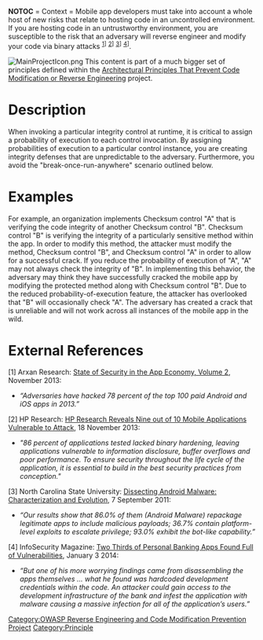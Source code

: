 __NOTOC__
\= Context = Mobile app developers must take into account a whole host
of new risks that relate to hosting code in an uncontrolled environment.
If you are hosting code in an untrustworthy environment, you are
susceptible to the risk that an adversary will reverse engineer and
modify your code via binary attacks
<sup>[1]([#ReferenceItem1 "wikilink")\]</sup>
<sup>[2]([#ReferenceItem2 "wikilink")\]</sup>
<sup>[3]([#ReferenceItem3 "wikilink")\]</sup>
<sup>[4]([#ReferenceItem4 "wikilink")\]</sup>.

![MainProjectIcon.png](MainProjectIcon.png "MainProjectIcon.png") This
content is part of a much bigger set of principles defined within the
[Architectural Principles That Prevent Code Modification or Reverse
Engineering](https://www.owasp.org/index.php/Architectural_Principles_That_Prevent_Code_Modification_or_Reverse_Engineering)
project.

# Description

When invoking a particular integrity control at runtime, it is critical
to assign a probability of execution to each control invocation. By
assigning probabilities of execution to a particular control instance,
you are creating integrity defenses that are unpredictable to the
adversary. Furthermore, you avoid the "break-once-run-anywhere" scenario
outlined below.

# Examples

For example, an organization implements Checksum control "A" that is
verifying the code integrity of another Checksum control "B". Checksum
control "B" is verifying the integrity of a particularly sensitive
method within the app. In order to modify this method, the attacker must
modify the method, Checksum control "B", and Checksum control "A" in
order to allow for a successful crack. If you reduce the probability of
execution of "A", "A" may not always check the integrity of "B". In
implementing this behavior, the adversary may think they have
successfully cracked the mobile app by modifying the protected method
along with Checksum control "B". Due to the reduced
probability-of-execution feature, the attacker has overlooked that "B"
will occasionally check "A". The adversary has created a crack that is
unreliable and will not work across all instances of the mobile app in
the wild.

# External References

<span id="ReferenceItem1">\[1\] Arxan Research: [State of Security in
the App Economy,
Volume 2](https://www.arxan.com/assets/1/7/State_of_Security_in_the_App_Economy_Report_Vol._2.pdf),
November 2013:

  -
    *“Adversaries have hacked 78 percent of the top 100 paid Android and
    iOS apps in 2013.”*</span>

<span id="ReferenceItem2">\[2\] HP Research: [HP Research Reveals Nine
out of 10 Mobile Applications Vulnerable to
Attack](http://www8.hp.com/us/en/hp-news/press-release.html?id=1528865#.UuwZFPZvDi5),
18 November 2013:

  -
    *"86 percent of applications tested lacked binary hardening, leaving
    applications vulnerable to information disclosure, buffer overflows
    and poor performance. To ensure security throughout the life cycle
    of the application, it is essential to build in the best security
    practices from conception."*</span>

<span id="ReferenceItem3">\[3\] North Carolina State University:
[Dissecting Android Malware: Characterization and
Evolution](http://www.csc.ncsu.edu/faculty/jiang/pubs/OAKLAND12.pdf), 7
September 2011:

  -
    *“Our results show that 86.0% of them (Android Malware) repackage
    legitimate apps to include malicious payloads; 36.7% contain
    platform-level exploits to escalate privilege; 93.0% exhibit the
    bot-like capability.”*</span>

<span id="ReferenceItem4">\[4\] InfoSecurity Magazine: [Two Thirds of
Personal Banking Apps Found Full of
Vulnerabilities](http://www.infosecurity-magazine.com/view/36376/two-thirds-of-personal-banking-apps-found-full-of-vulnerabilities/),
January 3 2014:

  -
    *“But one of his more worrying findings came from disassembling the
    apps themselves ... what he found was hardcoded development
    credentials within the code. An attacker could gain access to the
    development infrastructure of the bank and infest the application
    with malware causing a massive infection for all of the
    application’s users.”*</span>

[Category:OWASP Reverse Engineering and Code Modification Prevention
Project](Category:OWASP_Reverse_Engineering_and_Code_Modification_Prevention_Project "wikilink")
[Category:Principle](Category:Principle "wikilink")